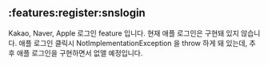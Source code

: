 ## :features:register:snslogin

Kakao, Naver, Apple 로그인 feature 입니다. 현재 애플 로그인은 구현돼 있지 않습니다.
애플 로그인 클릭시 NotImplementationException 을 throw 하게 돼 있는데, 추후 애플 로그인을 구현하면서 없앨 예정입니다. 